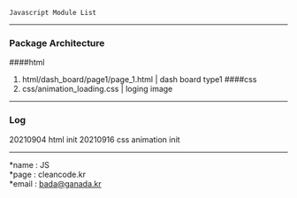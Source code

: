 ```
Javascript Module List
```
---
### Package Architecture
####html 
1. html/dash_board/page1/page_1.html | dash board type1
####css
1. css/animation_loading.css | loging image

---
### Log
20210904 html init
20210916 css animation init

---
*name : JS  
*page : cleancode.kr    
*email : bada@ganada.kr